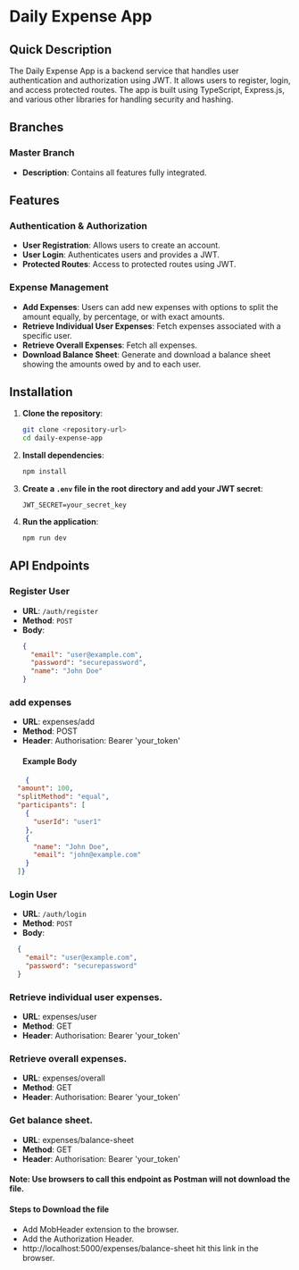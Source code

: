 # Daily Expense App

## Quick Description

The Daily Expense App is a backend service that handles user authentication and authorization using JWT. It allows users to register, login, and access protected routes. The app is built using TypeScript, Express.js, and various other libraries for handling security and hashing.

## Branches

### Master Branch
- **Description**: Contains all features fully integrated.

## Features

### Authentication & Authorization
- **User Registration**: Allows users to create an account.
- **User Login**: Authenticates users and provides a JWT.
- **Protected Routes**: Access to protected routes using JWT.

### Expense Management
- **Add Expenses**: Users can add new expenses with options to split the amount equally, by percentage, or with exact amounts.
- **Retrieve Individual User Expenses**: Fetch expenses associated with a specific user.
- **Retrieve Overall Expenses**: Fetch all expenses.
- **Download Balance Sheet**: Generate and download a balance sheet showing the amounts owed by and to each user.

## Installation

1. **Clone the repository**:
    ```bash
    git clone <repository-url>
    cd daily-expense-app
    ```

2. **Install dependencies**:
    ```bash
    npm install
    ```

3. **Create a `.env` file in the root directory and add your JWT secret**:
    ```env
    JWT_SECRET=your_secret_key
    ```

4. **Run the application**:
    ```bash
    npm run dev
    ```

## API Endpoints

### Register User

- **URL**: `/auth/register`
- **Method**: `POST`
- **Body**:
  ```json
  {
    "email": "user@example.com",
    "password": "securepassword",
    "name": "John Doe"
  }

### add expenses

- **URL**: expenses/add
- **Method**: POST
- **Header**: Authorisation: Bearer 'your_token'
  #### Example Body
  
```json
    {
  "amount": 100,
  "splitMethod": "equal",
  "participants": [
    {
      "userId": "user1"
    },
    {
      "name": "John Doe",
      "email": "john@example.com"
    }
  ]}
```
### Login User

- **URL**: `/auth/login`
- **Method**: `POST`
- **Body**:
```json
  {
    "email": "user@example.com",
    "password": "securepassword"
  }
```
    
### Retrieve individual user expenses.

- **URL**: expenses/user
- **Method**: GET
- **Header**: Authorisation: Bearer 'your_token'


### Retrieve overall expenses.

- **URL**: expenses/overall
- **Method**: GET
- **Header**: Authorisation: Bearer 'your_token'



### Get balance sheet.

- **URL**: expenses/balance-sheet
- **Method**: GET
- **Header**: Authorisation: Bearer 'your_token'
#### Note: Use browsers to call this endpoint as Postman will not download the file.

#### Steps to Download the file
- Add MobHeader extension to the browser.
- Add the Authorization Header.
- http://localhost:5000/expenses/balance-sheet hit this link in the browser.

